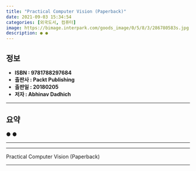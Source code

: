 ```yaml
---
title: "Practical Computer Vision (Paperback)"
date: 2021-09-03 15:34:54
categories: [외국도서, 컴퓨터]
image: https://bimage.interpark.com/goods_image/0/5/8/3/286780583s.jpg
description: ● ●
---
```


## **정보**

- **ISBN : 9781788297684**
- **출판사 : Packt Publishing**
- **출판일 : 20180205**
- **저자 : Abhinav Dadhich**

------



## **요약**

●  ●  

------



------


Practical Computer Vision (Paperback) 

------


